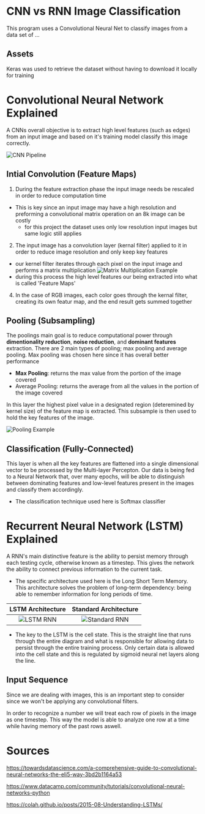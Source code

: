 # CNN vs RNN Image Classification
This program uses a Convolutional Neural Net to classify images from a data set of ...

## Assets
 Keras was used to retrieve the dataset without having to download it locally for training

# Convolutional Neural Network Explained
A CNNs overall objective is to extract high level features (such as edges) from an input image and based on it's training model classify this image correctly.

![CNN Pipeline](http://res.cloudinary.com/dyd911kmh/image/upload/f_auto,q_auto:best/v1512486717/Typical_cnn_kecdep.png)

## Intial Convolution (Feature Maps)
1. During the feature extraction phase the input image needs be rescaled in order to reduce computation time
  - This is key since an input image may have a high resolution and preforming a convolutional matrix operation on an 8k image can be costly
    - for this project the dataset uses only low resolution input images but same logic still applies
2. The input image has a convolution layer (kernal filter) applied to it in order to reduce image resolution and only keep key features
  - our kernel filter iterates through each pixel on the input image and performs a matrix multiplication
  ![Matrix Multiplication Example](https://miro.medium.com/max/500/1*GcI7G-JLAQiEoCON7xFbhg.gif)
  - during this process the high level features our being extracted into what is called 'Feature Maps'
4. In the case of RGB images, each color goes through the kernal filter, creating its own featur map, and the end result gets summed together

## Pooling (Subsampling)
The poolings main goal is to reduce computational power through **dimentionality reduction**, **noise reduction**, and **dominant features** extraction. There are 2 main types of pooling; max pooling and average pooling. Max pooling was chosen here since it has overall better performance
 - **Max Pooling**: returns the max value from the portion of the image covered
 - Average Pooling: returns the average from all the values in the portion of the image covered

In this layer the highest pixel value in a designated region (deteremined by kernel size) of the feature map is extracted. This subsample is then used to hold the key features of the image.

![Pooling Example](https://miro.medium.com/max/500/1*KQIEqhxzICU7thjaQBfPBQ.png)
 
## Classification (Fully-Connected)
This layer is when all the key features are flattened into a single dimensional vector to be processed by the Multi-layer Percepton. Our data is being fed to a Neural Network that, over many epochs, will be able to distinguish between dominating features and low-level features present in the images and classify them accordingly.

- The classification technique used here is Softmax classifier

# Recurrent Neural Network (LSTM) Explained
A RNN's main distinctive feature is the ability to persist memory through each testing cycle, otherwise known as a timestep. This gives the network the ability to connect previous information to the current task. 
 - The specific architecture used here is the Long Short Term Memory. This architecture solves the problem of long-term dependency: being able to remember information for long periods of time.

LSTM Architecture            |  Standard Architecture
:-------------------------:|:-------------------------:
![LSTM RNN](https://colah.github.io/posts/2015-08-Understanding-LSTMs/img/LSTM3-chain.png)  |  ![Standard RNN](https://colah.github.io/posts/2015-08-Understanding-LSTMs/img/LSTM3-SimpleRNN.png)

- The key to the LSTM is the cell state. This is the straight line that runs through the entire diagram and what is responsible for allowing data to persist through the entire training process. Only certain data is allowed into the cell state and this is regulated by sigmoid neural net layers along the line. 

## Input Sequence
Since we are dealing with images, this is an important step to consider since we won't be applying any convolutional filters. 

In order to recognize a number we will treat each row of pixels in the image as one timestep. This way the model is able to analyze one row at a time while having memory of the past rows aswell. 

# Sources
https://towardsdatascience.com/a-comprehensive-guide-to-convolutional-neural-networks-the-eli5-way-3bd2b1164a53 

https://www.datacamp.com/community/tutorials/convolutional-neural-networks-python 

https://colah.github.io/posts/2015-08-Understanding-LSTMs/

